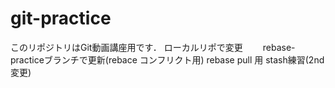 # git-practice
このリポジトリはGit動画講座用です．
ローカルリポで変更　　
rebase-practiceブランチで更新(rebace コンフリクト用)
rebase pull 用
stash練習(2nd変更)